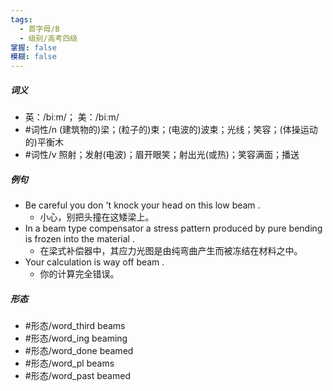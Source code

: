 ```yaml
---
tags:
  - 首字母/B
  - 级别/高考四级
掌握: false
模糊: false
---
```

##### 词义
- 英：/biːm/； 美：/biːm/
- #词性/n  (建筑物的)梁；(粒子的)束；(电波的)波束；光线；笑容；(体操运动的)平衡木
- #词性/v  照射；发射(电波)；眉开眼笑；射出光(或热)；笑容满面；播送
##### 例句
- Be careful you don 't knock your head on this low beam .
	- 小心，别把头撞在这矮梁上。
- In a beam type compensator a stress pattern produced by pure bending is frozen into the material .
	- 在梁式补偿器中，其应力光图是由纯弯曲产生而被冻结在材料之中。
- Your calculation is way off beam .
	- 你的计算完全错误。
##### 形态
- #形态/word_third beams
- #形态/word_ing beaming
- #形态/word_done beamed
- #形态/word_pl beams
- #形态/word_past beamed
